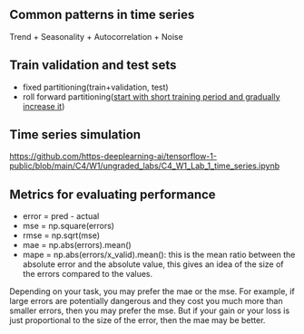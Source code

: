 ## Common patterns in time series

Trend + Seasonality + Autocorrelation + Noise

## Train validation and test sets
- fixed partitioning(train+validation, test) 
- roll forward partitioning([start with short training period and gradually increase it](https://towardsdatascience.com/time-series-nested-cross-validation-76adba623eb9))

## Time series simulation
https://github.com/https-deeplearning-ai/tensorflow-1-public/blob/main/C4/W1/ungraded_labs/C4_W1_Lab_1_time_series.ipynb

## Metrics for evaluating performance
- error = pred - actual
- mse = np.square(errors)
- rmse = np.sqrt(mse)
- mae = np.abs(errors).mean()
- mape = np.abs(errors/x_valid).mean(): this is the mean ratio between the absolute error and the absolute value, this gives an idea of the size of the errors compared to the values.

Depending on your task, you may prefer the mae or the mse. For example, if large errors are potentially dangerous and they cost you much more than smaller errors, then you may prefer the mse. But if your gain or your loss is just proportional to the size of the error, then the mae may be better.
